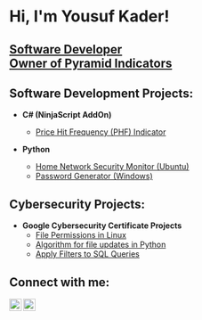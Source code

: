 <h1>Hi, I'm Yousuf Kader! </h1>
  <h2><a href="https://github.com/YSFKDR">Software Developer</a> 
  <br/><a href="https://pyramidindicators.com">Owner of Pyramid Indicators</a></h2>

<h2>Software Development Projects:</h2>

- <b>C# (NinjaScript AddOn)</b>
  - [Price Hit Frequency (PHF) Indicator](https://github.com/YSFKDR/PHFIndicator)
 
- <b>Python</b>
  - [Home Network Security Monitor (Ubuntu)](https://github.com/YSFKDR/Network_Security)
  - [Password Generator (Windows)](https://github.com/YSFKDR/PasswordGenerator)

<h2>Cybersecurity Projects:</h2>

- <b>Google Cybersecurity Certificate Projects</b>
  - [File Permissions in Linux](https://docs.google.com/document/d/1QSjhivvq8T6Kaodt4nTB7TPACEc1U6kxcO4tZ5r1lvQ/edit?usp=sharing)
  - [Algorithm for file updates in Python](https://docs.google.com/document/d/1gj08GMWIWSW3GfyD9j4b2to8aMwe9vkNrq6j6pB1IF0/edit?usp=drive_link)
  - [Apply Filters to SQL Queries](https://docs.google.com/document/d/16CzZItS4f3WI0Xw2ziG7jn4_OXoDa61dc0deQSC_8Jw/edit?usp=drive_link)

<h2>Connect with me:</h2>

<a href="https://linkedin.com/in/yousuf-kader" target="_blank"><img align="left" alt="Yousuf Kader | LinkedIn" width="22px" src="https://cdn.jsdelivr.net/npm/simple-icons@v3/icons/linkedin.svg" /></a>
<a href="https://pyramidindicators.com" target="_blank"><img align="left" alt="Pyramid Indicators | Website" width="22px" src="https://cdn.jsdelivr.net/npm/simple-icons@v3/icons/webauthn.svg" /></a>
